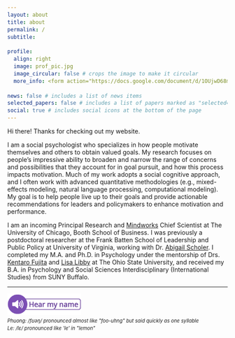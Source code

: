 ```yaml
---
layout: about
title: about
permalink: /
subtitle:  

profile:
  align: right
  image: prof_pic.jpg
  image_circular: false # crops the image to make it circular
  more_info: <form action="https://docs.google.com/document/d/1OUjwD68m509l97RdLbUavlmQoE_ZzUq4/edit?usp=sharing&ouid=104379142433105901009&rtpof=true&sd=true" method="get" target="_blank"><button type="submit">view my CV in a new tab</button></form>

news: false # includes a list of news items
selected_papers: false # includes a list of papers marked as "selected={true}"
social: true # includes social icons at the bottom of the page
---
```


Hi there! Thanks for checking out my website.

I am a social psychologist who specializes in how people motivate themselves and others to obtain valued goals. My research focuses on people’s impressive ability to broaden and narrow the range of concerns and possibilities that they account for in goal pursuit, and how this process impacts motivation. Much of my work adopts a social cognitive approach, and I often work with advanced quantitative methodologies (e.g., mixed-effects modeling, natural language processing, computational modeling). My goal is to help people live up to their goals and provide actionable recommendations for leaders and policymakers to enhance motivation and performance. 

I am an incoming Principal Research and [Mindworks](https://www.chicagobooth.edu/research/roman/mindworks) Chief Scientist at The University of Chicago, Booth School of Business. I was previously a postdoctoral researcher at the Frank Batten School of Leadership and Public Policy at University of Virginia, working with Dr. [Abigail Scholer](https://batten.virginia.edu/people/abigail-scholer). I completed my M.A. and Ph.D. in Psychology under the mentorship of Drs. [Kentaro Fujita](https://psychology.osu.edu/people/fujita.5) and [Lisa Libby](https://psychology.osu.edu/people/libby.10) at The Ohio State University, and received my B.A. in Psychology and Social Sciences Interdisciplinary (International Studies) from SUNY Buffalo.

---
<a href="https://www.name-coach.com/pqle" target="_blank"><img src="assets/img/NameCoach-speaker-with-text.png" height="50px"/></a>  
_<span style="font-size:0.8em">Phuong: /fʊəŋ/ pronounced almost like "foo-uhng" but said quickly as one syllable</span>_  
_<span style="font-size:0.8em">Le: /lɛ/ pronounced like 'le' in "lemon"</span>_


<!-- Write your biography here. Tell the world about yourself. Link to your favorite [subreddit](http://reddit.com). You can put a picture in, too. The code is already in, just name your picture `prof_pic.jpg` and put it in the `img/` folder.

Put your address / P.O. box / other info right below your picture. You can also disable any of these elements by editing `profile` property of the YAML header of your `_pages/about.md`. Edit `_bibliography/papers.bib` and Jekyll will render your [publications page](/al-folio/publications/) automatically.

Link to your social media connections, too. This theme is set up to use [Font Awesome icons](https://fontawesome.com/) and [Academicons](https://jpswalsh.github.io/academicons/), like the ones below. Add your Facebook, Twitter, LinkedIn, Google Scholar, or just disable all of them. -->
